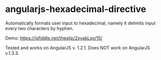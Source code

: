 # angularjs-hexadecimal-directive
Automatically formats user input to hexadecimal, namely it delimits input every two characters by hyphen.


Demo: https://jsfiddle.net/theslip/2xyakLqv/15/

Tested and works on AngularJS v. 1.2.1.
Does NOT work on AngularJS v.1.3.3.
